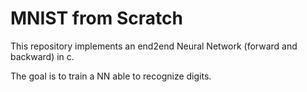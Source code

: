 # MNIST from Scratch

This repository implements an end2end Neural Network (forward and backward) in c.

The goal is to train a NN able to recognize digits.

